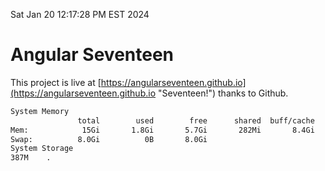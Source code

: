Sat Jan 20 12:17:28 PM EST 2024

# Angular Seventeen


This project is live at [https://angularseventeen.github.io](https://angularseventeen.github.io "Seventeen!") thanks to Github.

```bash
System Memory
               total        used        free      shared  buff/cache   available
Mem:            15Gi       1.8Gi       5.7Gi       282Mi       8.4Gi        13Gi
Swap:          8.0Gi          0B       8.0Gi
System Storage
387M	.
```
